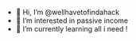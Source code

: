 - 👋 Hi, I’m @wellhavetofindahack
- 👀 I’m interested in passive income
- 🌱 I’m currently learning all i need !

<!---
wellhavetofindahack/wellhavetofindahack is a ✨ special ✨ repository because its `README.md` (this file) appears on your GitHub profile.
You can click the Preview link to take a look at your changes.
--->
